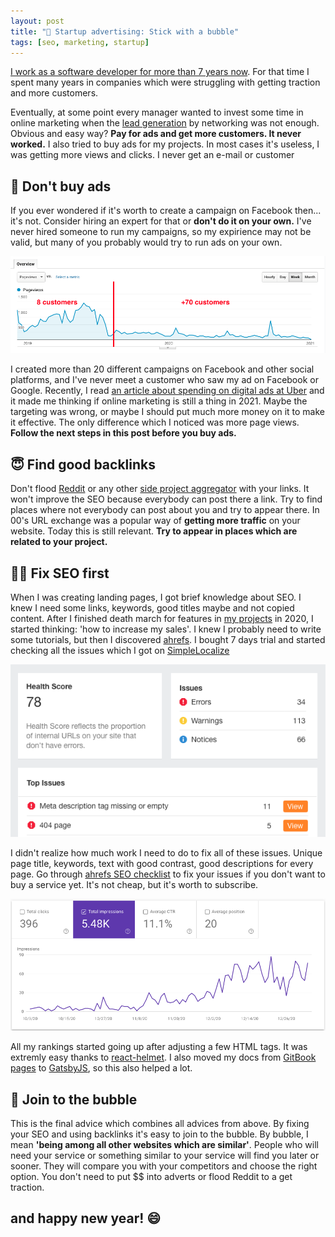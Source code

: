 ```yaml
---
layout: post
title: "📢 Startup advertising: Stick with a bubble"
tags: [seo, marketing, startup]
---
```


[I work as a software developer for more than 7 years now](https://twitter.com/jakub_pomykala). For that time I spent many years in companies which were struggling with 
getting traction and more customers. 

Eventually, at some point every manager wanted to invest some time in online marketing when the [lead generation](https://en.wikipedia.org/wiki/Lead_generation) by networking was not enough.
Obvious and easy way? __Pay for ads and get more customers. It never worked.__ I also tried to buy ads for my projects. 
In most cases it's useless, I was getting more views and clicks. I never get an e-mail or customer

## 👺 Don't buy ads

If you ever wondered if it's worth to create a campaign on Facebook then... it's not. Consider hiring an expert for that or __don't do it on your own.__
I've never hired someone to run my campaigns, so my expirience may not be valid, but many of you probably would try to run ads on your own.

![SimpleLocalize ahrefs report](/assets/2021-01-04/analytics.png)

I created more than 20 different campaigns on Facebook and other social platforms, and I've never meet a customer
who saw my ad on Facebook or Google. Recently, I read [an article about spending on digital ads at Uber](https://www.forbes.com/sites/augustinefou/2021/01/02/when-big-brands-stopped-spending-on-digital-ads-nothing-happened-why/) and it made me thinking if online marketing is still a thing in 2021. 
Maybe the targeting was wrong, or maybe I should put much more money on it to make it effective. The only difference which I noticed was more page views.
__Follow the next steps in this post before you buy ads.__

## 😇 Find good backlinks

Don't flood [Reddit](https://reddit.com) or any other [side project aggregator](https://www.producthunt.com) with your links. It won't improve the SEO because everybody can post there a link. 
Try to find places where not everybody can post about you and try to appear there. In 00's URL exchange was a popular way of __getting more traffic__ on your website. Today this is still relevant. 
__Try to appear in places which are related to your project.__

## 👨‍🔧 Fix SEO first
When I was creating landing pages, I got brief knowledge about SEO. I knew I need some links, keywords, good titles maybe and not copied content.
After I finished death march for features in [my projects](/#projects) in 2020, I started thinking: 'how to increase my sales'. I knew I probably need to write some tutorials, 
but then I discovered [ahrefs](https://ahrefs.com). I bought 7 days trial and started checking all the issues which I got on [SimpleLocalize](https://simplelocalize.io)

![SimpleLocalize ahrefs report](/assets/2021-01-04/simplelocalize-ahrefs.png)

I didn't realize how much work I need to do to fix all of these issues. Unique page title, keywords, text with good contrast, good descriptions for every page. Go through [ahrefs SEO checklist](https://ahrefs.com/blog/seo-checklist/)
to fix your issues if you don't want to buy a service yet. It's not cheap, but it's worth to subscribe. 

![SimpleLocalize backlinks](/assets/2021-01-04/impressions.png)

All my rankings started going up after adjusting a few HTML tags. It was extremly easy thanks to [react-helmet](https://www.npmjs.org/package/react-helmet). I also moved my docs from [GitBook pages](https://docs.gitbook.com/editing-content/content-structure) to [GatsbyJS](https://www.gatsbyjs.com), so this also helped a lot.

## 🛁 Join to the bubble
This is the final advice which combines all advices from above. By fixing your SEO and using backlinks it's easy to join to the bubble. 
By bubble, I mean __'being among all other websites which are similar'__. People who will need your service or something similar to your service will find you later or sooner. 
They will compare you with your competitors and choose the right option. You don't need to put $$ into adverts or flood Reddit to a get traction.

## and happy new year! 😄

